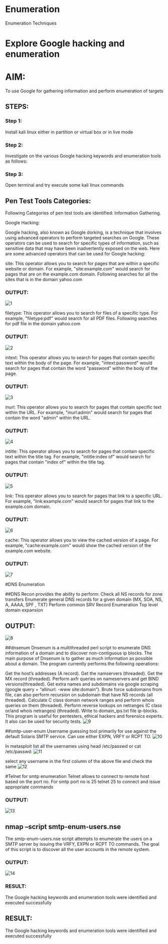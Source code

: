 # Enumeration
Enumeration Techniques

# Explore Google hacking and enumeration 

# AIM:

To use Google for gathering information and perform enumeration of targets

## STEPS:

### Step 1:

Install kali linux either in partition or virtual box or in live mode

### Step 2:

Investigate on the various Google hacking keywords and enumeration tools as follows:


### Step 3:
Open terminal and try execute some kali linux commands

## Pen Test Tools Categories:  

Following Categories of pen test tools are identified:
Information Gathering.

Google Hacking:

Google hacking, also known as Google dorking, is a technique that involves using advanced operators to perform targeted searches on Google. These operators can be used to search for specific types of information, such as sensitive data that may have been inadvertently exposed on the web. Here are some advanced operators that can be used for Google hacking:

site: This operator allows you to search for pages that are within a specific website or domain. For example, "site:example.com" would search for pages that are on the example.com domain.
Following searches for all the sites that is in the domain yahoo.com
### OUTPUT:
![1](https://github.com/Shrishxok/Enumeration/assets/120294863/c5489ad4-1b70-4f4e-9f8f-6b7969331906)

filetype: This operator allows you to search for files of a specific type. For example, "filetype:pdf" would search for all PDF files.
Following searches for pdf file in the domain yahoo.com
### OUTPUT:
![2](https://github.com/Shrishxok/Enumeration/assets/120294863/bdee21a2-1640-4a0e-978e-45c3139215ea)

intext: This operator allows you to search for pages that contain specific text within the body of the page. For example, "intext:password" would search for pages that contain the word "password" within the body of the page.
### OUTPUT:
![3](https://github.com/Shrishxok/Enumeration/assets/120294863/fbef21c8-e9cd-4a6f-b677-8a48600a5056)

inurl: This operator allows you to search for pages that contain specific text within the URL. For example, "inurl:admin" would search for pages that contain the word "admin" within the URL.
### OUTPUT:
![4](https://github.com/Shrishxok/Enumeration/assets/120294863/267c08d8-a834-4ad5-8482-b076476de29c)

intitle: This operator allows you to search for pages that contain specific text within the title tag. For example, "intitle:index of" would search for pages that contain "index of" within the title tag.
### OUTPUT:
![5](https://github.com/Shrishxok/Enumeration/assets/120294863/9c0ef6c1-c62f-46dc-9984-c49e4379d104)

link: This operator allows you to search for pages that link to a specific URL. For example, "link:example.com" would search for pages that link to the example.com domain.
### OUTPUT:
![6](https://github.com/Shrishxok/Enumeration/assets/120294863/8849198b-0078-4f1d-9cb9-b2a080199635)

cache: This operator allows you to view the cached version of a page. For example, "cache:example.com" would show the cached version of the example.com website.
### OUTPUT:
![7](https://github.com/Shrishxok/Enumeration/assets/120294863/e866be0a-5a15-444f-865b-f1c21d58550c)

 
#DNS Enumeration

##DNS Recon provides the ability to perform: Check all NS records for zone transfers Enumerate general DNS records for a given domain (MX, SOA, NS, A, AAAA, SPF , TXT)
Perform common SRV Record Enumeration Top level domain expansion
## OUTPUT:
![8](https://github.com/Shrishxok/Enumeration/assets/120294863/dc27d5f0-3ff8-4c3a-a2dc-fb402a0c84e4)

##dnsenum
Dnsenum is a multithreaded perl script to enumerate DNS information of a domain and to discover non-contiguous ip blocks. The main purpose of Dnsenum is to gather as much information as possible about a domain. The program currently performs the following operations:

Get the host’s addresses (A record).
Get the namservers (threaded).
Get the MX record (threaded).
Perform axfr queries on nameservers and get BIND versions(threaded).
Get extra names and subdomains via google scraping (google query = “allinurl: -www site:domain”).
Brute force subdomains from file, can also perform recursion on subdomain that have NS records (all threaded).
Calculate C class domain network ranges and perform whois queries on them (threaded).
Perform reverse lookups on netranges (C class or/and whois netranges) (threaded).
Write to domain_ips.txt file ip-blocks.
This program is useful for pentesters, ethical hackers and forensics experts. It also can be used for security tests.
![9](https://github.com/Shrishxok/Enumeration/assets/120294863/83e4f679-8cc9-468e-b0f8-3465689bd8b8)

##smtp-user-enum
Username guessing tool primarily for use against the default Solaris SMTP service. Can use either EXPN, VRFY or RCPT TO.
![10](https://github.com/Shrishxok/Enumeration/assets/120294863/b7697cef-d806-4be5-9457-5f54b1098b21)

In metasploit list all the usernames using head /etc/passwd or cat /etc/passwd:
![11](https://github.com/Shrishxok/Enumeration/assets/120294863/b3f15900-cefc-457f-8cb7-f7e0e4bf866b)

select any username in the first column of the above file and check the same
![12](https://github.com/Shrishxok/Enumeration/assets/120294863/6285a474-adb1-4f83-b2ea-21e8bd6048fd)


#Telnet for smtp enumeration
Telnet allows to connect to remote host based on the port no. For smtp port no is 25 telnet <host address> 25 to connect
and issue appropriate commands

### OUTPUT:
![13](https://github.com/Shrishxok/Enumeration/assets/120294863/76be2435-f8d2-4278-a978-8f6682c1dddd)

## nmap –script smtp-enum-users.nse <hostname>

The smtp-enum-users.nse script attempts to enumerate the users on a SMTP server by issuing the VRFY, EXPN or RCPT TO commands. The goal of this script is to discover all the user accounts in the remote system.
### OUTPUT:
![14](https://github.com/Shrishxok/Enumeration/assets/120294863/91f67547-fb06-47ee-9fdf-f991487d44ce)
### RESULT:
The Google hacking keywords and enumeration tools were identified and executed successfully

## RESULT:
The Google hacking keywords and enumeration tools were identified and executed successfully

